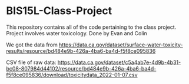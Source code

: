 # BIS15L-Class-Project
This repository contains all of the code pertaining to the class project.
Project involves water toxicology. 
Done by Evan and Colin

We got the data from https://data.ca.gov/dataset/surface-water-toxicity-results/resource/bd484e9b-426a-4ba6-ba4d-f5f8ce095836

CSV file of raw data: https://data.ca.gov/dataset/c5a4ab7e-4d9b-4b31-bc08-807984d44102/resource/bd484e9b-426a-4ba6-ba4d-f5f8ce095836/download/toxicitydata_2022-01-07.csv
